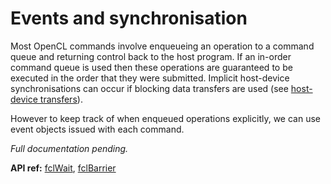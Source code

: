 # Events and synchronisation

Most OpenCL commands involve enqueueing an operation to a command queue and returning control back to the host program.
If an in-order command queue is used then these operations are guaranteed to be executed in the order that they were submitted.
Implicit host-device synchronisations can occur if blocking data transfers are used (see [host-device transfers](../memory/#3-data-transfer-between-device-and-host)).

However to keep track of when enqueued operations explicitly, we can use event objects issued with each command.

*Full documentation pending.*

__API ref:__
[fclWait](https://lkedward.github.io/focal-api/interface/fclwait.html),
[fclBarrier](https://lkedward.github.io/focal-api/interface/fclbarrier.html)